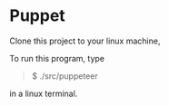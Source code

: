 # Puppet

Clone this project to your linux machine,

To run this program, type

> $ ./src/puppeteer

in a linux terminal.
